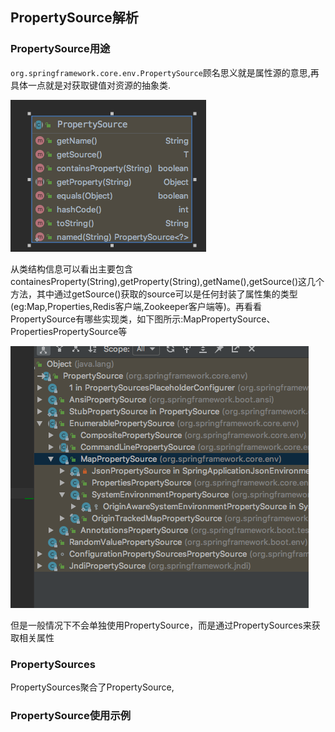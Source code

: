 ## PropertySource解析

### PropertySource用途

`org.springframework.core.env.PropertySource`顾名思义就是属性源的意思,再具体一点就是对获取键值对资源的抽象类.

![屏幕快照 2019-07-23 下午11.05.29](assets/aa.png)

从类结构信息可以看出主要包含containesProperty(String),getProperty(String),getName(),getSource()这几个方法，其中通过getSource()获取的source可以是任何封装了属性集的类型(eg:Map,Properties,Redis客户端,Zookeeper客户端等)。再看看PropertySource有哪些实现类，如下图所示:MapPropertySource、PropertiesPropertySource等

![屏幕快照 2019-07-24 上午12.14.32](assets/bb.png)

但是一般情况下不会单独使用PropertySource，而是通过PropertySources来获取相关属性

### PropertySources

PropertySources聚合了PropertySource,

### PropertySource使用示例

